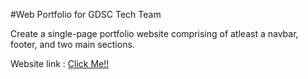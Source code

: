 #Web Portfolio for GDSC Tech Team 

Create a single-page portfolio website comprising of atleast a navbar, footer, and two
main sections.

Website link :
<a href="https://ashish-portfolio-emc.pages.dev" target="blank">Click Me!!</a>
